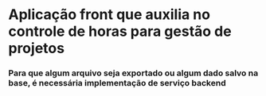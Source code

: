 # Aplicação front que auxilia no controle de horas para gestão de projetos
### Para que algum arquivo seja exportado ou algum dado salvo na base, é necessária implementação de serviço backend